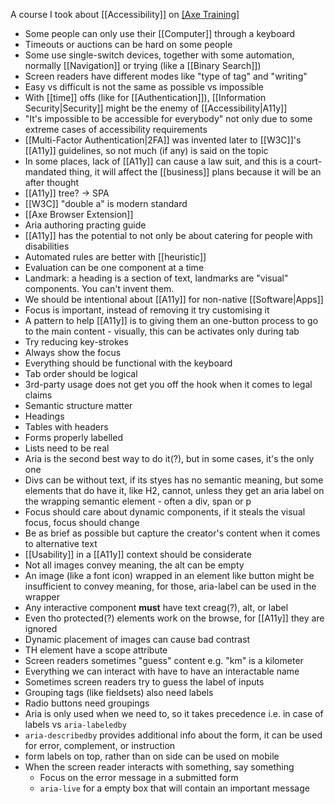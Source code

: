A course I took about [[Accessibility]] on [[Axe Training]](?)

- Some people can only use their [[Computer]] through a keyboard
- Timeouts or auctions can be hard on some people
- Some use single-switch devices, together with some automation, normally [[Navigation]] or trying (like a [[Binary Search]])
- Screen readers have different modes like "type of tag" and "writing"
- Easy vs difficult is not the same as possible vs impossible
- With [[time]] offs (like for [[Authentication]]), [[Information Security|Security]] might be the enemy of [[Accessibility|A11y]]
- "It's impossible to be accessible for everybody" not only due to some extreme cases of accessibility requirements
- [[Multi-Factor Authentication|2FA]] was invented later to [[W3C]]'s [[A11y]] guidelines, so not much (if any) is said on the topic
- In some places, lack of [[A11y]] can cause a law suit, and this is a court-mandated thing, it will affect the [[business]] plans because it will be an after thought
- [[A11y]] tree? -> SPA
- [[W3C]] "double a" is modern standard
- [[Axe Browser Extension]]
- Aria authoring practing guide
- [[A11y]] has the potential to not only be about catering for people with disabilities
- Automated rules are better with [[heuristic]]
- Evaluation can be one component at a time
- Landmark: a heading is a section of text, landmarks are "visual" components. You can't invent them.
- We should be intentional about [[A11y]] for non-native [[Software|Apps]]
- Focus is important, instead of removing it try customising it
- A pattern to help [[A11y]] is to giving them an one-button process to go to the main content - visually, this can be activates only during tab
- Try reducing key-strokes
- Always show the focus
- Everything should be functional with the keyboard
- Tab order should be logical
- 3rd-party usage does not get you off the hook when it comes to legal claims
- Semantic structure matter
- Headings
- Tables with headers
- Forms properly labelled
- Lists need to be real
- Aria is the second best way to do it(?), but in some cases, it's the only one
- Divs can be without text, if its styes has no semantic meaning, but some elements that do have it, like H2, cannot, unless they get an aria label on the wrapping semantic element - often a div, span or p
- Focus should care about dynamic components, if it steals the visual focus, focus should change
- Be as brief as possible but capture the creator's content when it comes to alternative text
- [[Usability]] in a [[A11y]] context should be considerate
- Not all images convey meaning, the alt can be empty
- An image (like a font icon) wrapped in an element like button might be insufficient to convey meaning, for those, aria-label can be used in the wrapper
- Any interactive component **must** have text creag(?), alt, or label
- Even tho protected(?) elements work on the browse, for [[A11y]] they are ignored
- Dynamic placement of images can cause bad contrast
- TH element have a scope attribute
- Screen readers sometimes "guess" content e.g. "km" is a kilometer
- Everything we can interact with have to have an interactable name
- Sometimes screen readers try to guess the label of inputs
- Grouping tags (like fieldsets) also need labels
- Radio buttons need groupings
- Aria is only used when we need to, so it takes precedence i.e. in case of labels vs `aria-labeledby`
- `aria-describedby` provides additional info about the form, it can be used for error, complement, or instruction
- form labels on top, rather than on side can be used on mobile
- When the screen reader interacts with something, say something
	- Focus on the error message in a submitted form
	- `aria-live` for a empty box that will contain an important message
